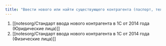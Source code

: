 ```yaml
---
title: "Ввести нового или найти существующего контрагента (паспорт, телефон)"
---
```

1. [[notesorg/Стандарт ввода нового контрагента в 1С от 2014 года (Юридические лица)]]
2. [[notesorg/Стандарт ввода нового контрагента в 1С от 2014 года (Физические лица)]]
